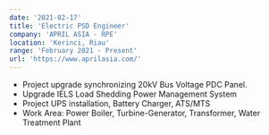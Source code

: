 ```yaml
---
date: '2021-02-17'
title: 'Electric PSD Engineer'
company: 'APRIL ASIA - RPE'
location: 'Kerinci, Riau'
range: 'February 2021 - Present'
url: 'https://www.aprilasia.com/'
---
```


- Project upgrade synchronizing 20kV Bus Voltage PDC Panel.
- Upgrade IELS Load Shedding Power Management System
- Project UPS installation, Battery Charger, ATS/MTS
- Work Area: Power Boiler, Turbine-Generator, Transformer, Water Treatment Plant